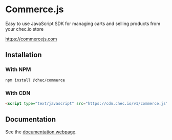 # Commerce.js

Easy to use JavaScript SDK for managing carts and selling products from your chec.io store

https://commercejs.com

## Installation

### With NPM

`npm install @chec/commerce`

### With CDN

```html
<script type="text/javascript" src="https://cdn.chec.io/v1/commerce.js"></script>
```

## Documentation

See the [documentation webpage](https://commercejs.com/docs).